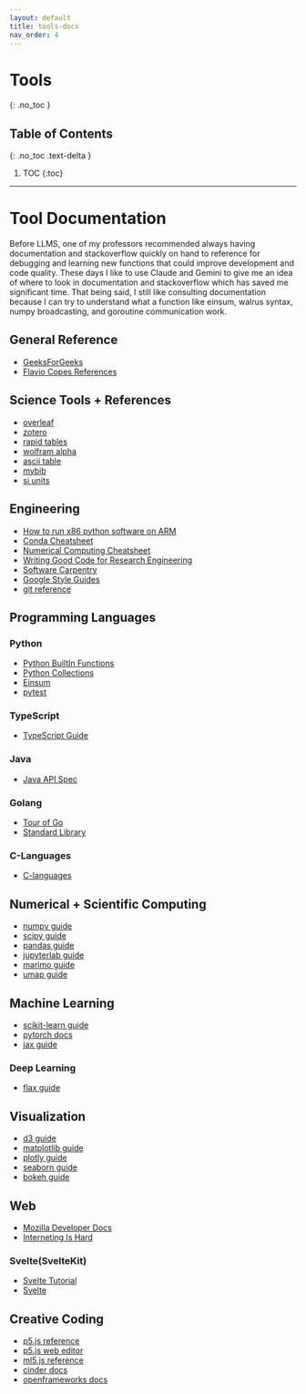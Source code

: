 ```yaml
---
layout: default
title: tools-docs
nav_order: 4
---
```


# Tools
{: .no_toc }

## Table of Contents
{: .no_toc .text-delta }

1. TOC
{:toc}

---
# Tool Documentation 
Before LLMS, one of my professors recommended always having documentation and stackoverflow quickly on hand to reference for debugging and learning new functions that could improve development and code quality. These days I like to use Claude and Gemini to give me an idea of where to look in documentation and stackoverflow which has saved me significant time. That being said, I still like consulting documentation because I can try to understand what a function like einsum, walrus syntax, numpy broadcasting, and goroutine communication work. 

## General Reference 
* [GeeksForGeeks](https://www.geeksforgeeks.org/)
* [Flavio Copes References](https://flaviocopes.com/books/)

## Science Tools + References 
* [overleaf](https://www.overleaf.com/)
* [zotero](https://www.zotero.org/)
* [rapid tables](https://www.rapidtables.com/)
* [wolfram alpha](https://www.wolframalpha.com/)
* [ascii table](https://www.asciitable.com/)
* [mybib](https://www.mybib.com/#/projects/Gdq060/citations)
* [si units](https://www.nist.gov/pml/owm/metric-si/si-units)

## Engineering 
* [How to run x86 python software on ARM](https://stackoverflow.com/questions/71691598/how-to-run-python-as-x86-with-rosetta2-on-arm-macos-machine)
* [Conda Cheatsheet](https://docs.conda.io/projects/conda/en/stable/user-guide/cheatsheet.html)
* [Numerical Computing Cheatsheet](https://cheatsheets.quantecon.org/)
* [Writing Good Code for Research Engineering](https://goodresearch.dev/)
* [Software Carpentry](https://carpentries.org/)
* [Google Style Guides](https://google.github.io/styleguide/)
* [git reference](https://git-scm.com/docs)

## Programming Languages 
### Python 
* [Python BuiltIn Functions](https://docs.python.org/3/library/functions.html)
* [Python Collections](https://docs.python.org/3/library/collections.html#module-collections)
* [Einsum](https://ajcr.net/Basic-guide-to-einsum/)
* [pytest](https://docs.pytest.org/en/stable/)
### TypeScript
* [TypeScript Guide](https://www.typescriptlang.org/)
### Java 
* [Java API Spec](https://docs.oracle.com/javase/8/docs/api/)
### Golang
* [Tour of Go](https://go.dev/tour/welcome/1)
* [Standard Library](https://pkg.go.dev/std)
### C-Languages 
* [C-languages](https://en.cppreference.com/w/)

## Numerical + Scientific Computing 
* [numpy guide](https://numpy.org/doc/stable/user/)
* [scipy guide](https://docs.scipy.org/doc/scipy/tutorial/index.html)
* [pandas guide](https://pandas.pydata.org/docs/)
* [jupyterlab guide](https://jupyterlab.readthedocs.io/en/latest/user/index.html)
* [marimo guide](https://docs.marimo.io/)
* [umap guide](https://umap-learn.readthedocs.io/en/latest/index.html)

## Machine Learning 
* [scikit-learn guide](https://scikit-learn.org/stable/user_guide.html)
* [pytorch docs](https://docs.pytorch.org/docs/stable/index.html)
* [jax guide](https://docs.jax.dev/en/latest/beginner_guide.html#beginner-guide)
### Deep Learning 
* [flax guide](https://docs.jax.dev/en/latest/beginner_guide.html#beginner-guide)

## Visualization 
* [d3 guide](https://d3js.org/) 
* [matplotlib guide](https://matplotlib.org/stable/users/index.html)
* [plotly guide](https://plotly.com/python/)
* [seaborn guide](https://seaborn.pydata.org/)
* [bokeh guide](https://docs.bokeh.org/en/latest/index.html)

## Web
* [Mozilla Developer Docs](https://developer.mozilla.org/en-US/)
* [Interneting Is Hard](https://internetingishard.netlify.app/html-and-css/index.html)
### Svelte(SvelteKit)
* [Svelte Tutorial](https://svelte.dev/tutorial/svelte/welcome-to-svelte)
* [Svelte](https://svelte.dev/docs/svelte/overview)

## Creative Coding 
* [p5.js reference](https://p5js.org/reference/)
* [p5.js web editor](https://editor.p5js.org/)
* [ml5.js reference](https://docs.ml5js.org/#/reference/overview)
* [cinder docs](https://www.libcinder.org/docs/)
* [openframeworks docs](https://openframeworks.cc/documentation/)